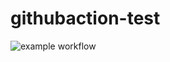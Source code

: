 # githubaction-test

![example workflow](https://github.com/bjtj/flyaigithubactiontest/actions/workflows/python-unittest.yml/badge.svg?branch=dev)

